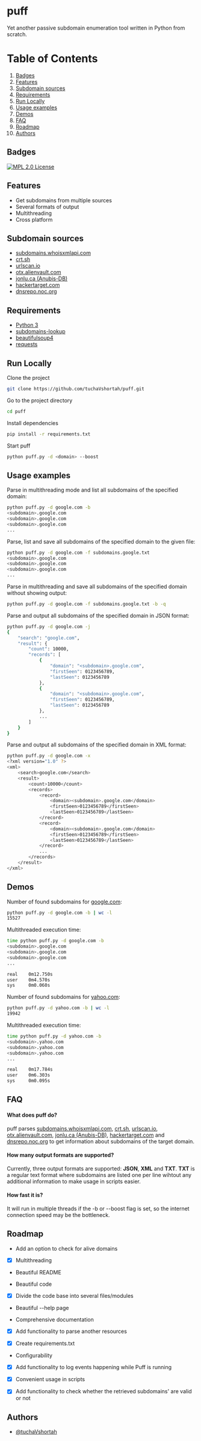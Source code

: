 # puff

Yet another passive subdomain enumeration tool written in Python from scratch.


# Table of Contents

1. [Badges](#badges)
2. [Features](#features)
3. [Subdomain sources](#subdomain-sources)
4. [Requirements](#requirements)
5. [Run Locally](#run-locally)
6. [Usage examples](#usage-examples)
7. [Demos](#demos)
8. [FAQ](#faq)
9. [Roadmap](#roadmap)
10. [Authors](#authors)


## Badges

[![MPL 2.0 License](https://img.shields.io/badge/License-MPL%202.0-green.svg)](https://choosealicense.com/licenses/mpl-2.0/)


## Features

- Get subdomains from multiple sources 
- Several formats of output
- Multithreading
- Cross platform


## Subdomain sources

 - [subdomains.whoisxmlapi.com](https://subdomains.whoisxmlapi.com/api/)
 - [crt.sh](https://crt.sh/)
 - [urlscan.io](https://urlscan.io/)
 - [otx.alienvault.com](https://otx.alienvault.com/api/)
 - [jonlu.ca (Anubis-DB)](https://jonlu.ca/anubis/)
 - [hackertarget.com](https://hackertarget.com/)
 - [dnsrepo.noc.org](https://dnsrepo.noc.org/)


## Requirements

 - [Python 3](https://www.python.org/)
 - [subdomains-lookup](https://pypi.org/project/subdomains-lookup/)
 - [beautifulsoup4](https://pypi.org/project/beautifulsoup4/)
 - [requests](https://pypi.org/project/requests/)


## Run Locally

Clone the project

```bash
git clone https://github.com/tuchaVshortah/puff.git
```

Go to the project directory

```bash
cd puff
```

Install dependencies

```bash
pip install -r requirements.txt
```

Start puff

```bash
python puff.py -d <domain> --boost
```

## Usage examples

Parse in multithreading mode and list all subdomains of the specified domain:

```bash
python puff.py -d google.com -b
<subdomain>.google.com
<subdomain>.google.com
<subdomain>.google.com
...
```

Parse, list and save all subdomains of the specified domain to the given file:

```bash
python puff.py -d google.com -f subdomains.google.txt
<subdomain>.google.com
<subdomain>.google.com
<subdomain>.google.com
...
```
Parse in multithreading and save all subdomains of the specified domain without showing output:

```bash
python puff.py -d google.com -f subdomains.google.txt -b -q
```

Parse and output all subdomains of the specified domain in JSON format:

```bash
python puff.py -d google.com -j
{
    "search": "google.com",
    "result": {
        "count": 10000,
        "records": [
            {
                "domain": "<subdomain>.google.com",
                "firstSeen": 0123456789,
                "lastSeen": 0123456789
            },
            {
                "domain": "<subdomain>.google.com",
                "firstSeen": 0123456789,
                "lastSeen": 0123456789
            },
            ...
        ]
    }
}
```

Parse and output all subdomains of the specified domain in XML format:

```bash
python puff.py -d google.com -x
<?xml version="1.0" ?>
<xml>
	<search>google.com</search>
	<result>
		<count>10000</count>
		<records>
			<record>
				<domain><subdomain>.google.com</domain>
				<firstSeen>0123456789</firstSeen>
				<lastSeen>0123456789</lastSeen>
			</record>
			<record>
				<domain><subdomain>.google.com</domain>
				<firstSeen>0123456789</firstSeen>
				<lastSeen>0123456789</lastSeen>
			</record>
            ...
        </records>
	</result>
</xml>
```


## Demos

Number of found subdomains for [google.com](https://google.com/):

```bash
python puff.py -d google.com -b | wc -l
15527
```

Multithreaded execution time:

```bash
time python puff.py -d google.com -b
<subdomain>.google.com
<subdomain>.google.com
<subdomain>.google.com
...

real    0m12.750s
user    0m4.570s
sys     0m0.060s
```

Number of found subdomains for [yahoo.com](https://yahoo.com/):

```bash
python puff.py -d yahoo.com -b | wc -l
19942
```

Multithreaded execution time:

```bash
time python puff.py -d yahoo.com -b
<subdomain>.yahoo.com
<subdomain>.yahoo.com
<subdomain>.yahoo.com
...

real    0m17.784s
user    0m6.303s
sys     0m0.095s
```


## FAQ

#### What does puff do?

puff parses [subdomains.whoisxmlapi.com](https://subdomains.whoisxmlapi.com/api/),
[crt.sh](https://crt.sh/), [urlscan.io](https://urlscan.io), 
[otx.alienvault.com](https://otx.alienvault.com/api), 
[jonlu.ca (Anubis-DB)](https://jonlu.ca/anubis/), [hackertarget.com](https://hackertarget.com/) 
and [dnsrepo.noc.org](https://dnsrepo.noc.org/) to get information about subdomains of the target domain.

#### How many output formats are supported?

Currently, three output formats are supported: **JSON**, **XML** and **TXT**. **TXT** 
is a regular text format where subdomains are listed one per line wihtout any additional 
information to make usage in scripts easier.

#### How fast it is?

It will run in multiple threads if the -b or --boost flag is set, 
so the internet connection speed may be the bottleneck.


## Roadmap

- Add an option to check for alive domains

- [x] Multithreading

- Beautiful README

- Beautiful code

- [x] Divide the code base into several files/modules

- Beautiful --help page 

- Comprehensive documentation

- [x] Add functionality to parse another resources

- [x] Create requirements.txt

- Configurability

- [x] Add functionality to log events happening while Puff is running

- [x] Convenient usage in scripts

- [x] Add functionality to check whether the retrieved subdomains' are valid or not


## Authors

- [@tuchaVshortah](https://github.com/tuchaVshortah)
